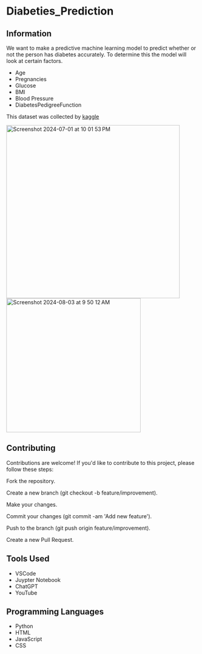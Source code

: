 # Diabeties_Prediction

## Information

We want to make a predictive machine learning model to predict whether or not the person has diabetes accurately. 
To determine this the model will look at certain factors. 
- Age
- Pregnancies
- Glucose
- BMI
- Blood Pressure
- DiabetesPedigreeFunction

This dataset was collected by [kaggle](https://www.kaggle.com/datasets/akshaydattatraykhare/diabetes-dataset)

<img width="457" alt="Screenshot 2024-07-01 at 10 01 53 PM" src="https://github.com/riteshpen/Diabeties_Prediction/assets/147536351/7e6acc58-32c0-4ea9-a6ef-87d3401b5f70">

<img width="354" alt="Screenshot 2024-08-03 at 9 50 12 AM" src="https://github.com/user-attachments/assets/eef6f4ca-bbec-4a74-9a93-60595fd5d6a4">


## Contributing
Contributions are welcome! If you'd like to contribute to this project, please follow these steps:

Fork the repository.

Create a new branch (git checkout -b feature/improvement).

Make your changes.

Commit your changes (git commit -am 'Add new feature').

Push to the branch (git push origin feature/improvement).

Create a new Pull Request.

## Tools Used
- VSCode
- Juypter Notebook
- ChatGPT
- YouTube

## Programming Languages
- Python
- HTML
- JavaScript
- CSS

